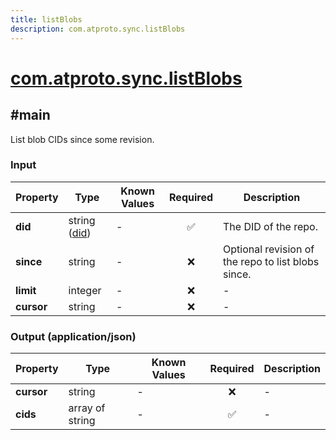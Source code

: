 ```yaml
---
title: listBlobs
description: com.atproto.sync.listBlobs
---
```


# [com.atproto.sync.listBlobs](https://github.com/myConsciousness/atproto.dart/blob/main/lexicons/com/atproto/sync/listBlobs.json)

## #main

List blob CIDs since some revision.

### Input

| Property | Type | Known Values | Required | Description |
| --- | --- | --- | :---: | --- |
| **did** | string ([did](https://atproto.com/specs/did)) | - | ✅ | The DID of the repo. |
| **since** | string | - | ❌ | Optional revision of the repo to list blobs since. |
| **limit** | integer | - | ❌ | - |
| **cursor** | string | - | ❌ | - |

### Output (application/json)

| Property | Type | Known Values | Required | Description |
| --- | --- | --- | :---: | --- |
| **cursor** | string | - | ❌ | - |
| **cids** | array of string | - | ✅ | - |
